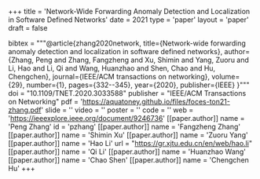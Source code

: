 +++
title = 'Network-Wide Forwarding Anomaly Detection and Localization in Software Defined Networks'
date = 2021
type = 'paper'
layout = 'paper'
draft = false

bibtex = """@article{zhang2020network,
  title={Network-wide forwarding anomaly detection and localization in software defined networks},
  author={Zhang, Peng and Zhang, Fangzheng and Xu, Shimin and Yang, Zuoru and Li, Hao and Li, Qi and Wang, Huanzhao and Shen, Chao and Hu, Chengchen},
  journal={IEEE/ACM transactions on networking},
  volume={29},
  number={1},
  pages={332--345},
  year={2020},
  publisher={IEEE}
}"""
doi = "10.1109/TNET.2020.3033588"
publisher = "IEEE/ACM Transactions on Networking"
pdf = 'https://aquatoney.github.io/files/foces-ton21-zhang.pdf'
slide = ''
video = ''
poster = ''
code = ''
web = 'https://ieeexplore.ieee.org/document/9246736'
[[paper.author]]
    name = 'Peng Zhang'
    id = 'pzhang'
[[paper.author]]
    name = 'Fangzheng Zhang'
[[paper.author]]
    name = 'Shimin Xu'
[[paper.author]]
    name = 'Zuoru Yang'
[[paper.author]]
    name = 'Hao Li'
    url = "https://gr.xjtu.edu.cn/en/web/hao.li"
[[paper.author]]
    name = 'Qi Li'
[[paper.author]]
    name = 'Huanzhao Wang'
[[paper.author]]
    name = 'Chao Shen'
[[paper.author]]
    name = 'Chengchen Hu'
+++
